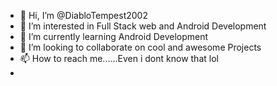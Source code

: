 - 👋 Hi, I’m @DiabloTempest2002
- 👀 I’m interested in Full Stack web and Android Development
- 🌱 I’m currently learning Android Development
- 💞️ I’m looking to collaborate on cool and awesome Projects
- 📫 How to reach me......Even i dont know that lol
- 

<!---
DiabloTempest2002/DiabloTempest2002 is a ✨ special ✨ repository because its `README.md` (this file) appears on your GitHub profile.
You can click the Preview link to take a look at your changes.
--->
